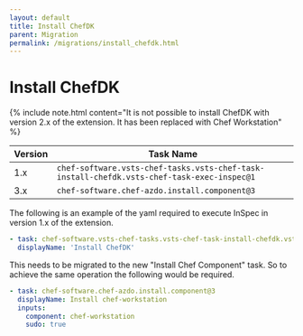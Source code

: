 ```yaml
---
layout: default
title: Install ChefDK
parent: Migration
permalink: /migrations/install_chefdk.html
---
```


# Install ChefDK

{% include note.html content="It is not possible to install ChefDK with version 2.x of the extension. It has been replaced with Chef Workstation" %}

| Version | Task Name |
|---|---|
| 1.x | `chef-software.vsts-chef-tasks.vsts-chef-task-install-chefdk.vsts-chef-task-exec-inspec@1` |
| 3.x | `chef-software.chef-azdo.install.component@3` | 

The following is an example of the yaml required to execute InSpec in version 1.x of the extension.

```yaml
- task: chef-software.vsts-chef-tasks.vsts-chef-task-install-chefdk.vsts-chef-task-install-chefdk@1
  displayName: 'Install ChefDK'
```

This needs to be migrated to the new "Install Chef Component" task. So to achieve the same operation the following would be required.

```yaml
- task: chef-software.chef-azdo.install.component@3
  displayName: Install chef-workstation
  inputs:
    component: chef-workstation
    sudo: true
```
